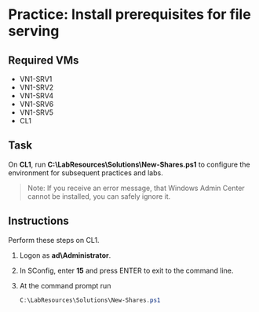 # Practice: Install prerequisites for file serving

## Required VMs

* VN1-SRV1
* VN1-SRV2
* VN1-SRV4
* VN1-SRV6
* VN1-SRV5
* CL1

## Task

On **CL1**, run **C:\LabResources\Solutions\New-Shares.ps1** to configure the environment for subsequent practices and labs.

> Note: If you receive an error message, that Windows Admin Center cannot be installed, you can safely ignore it.

## Instructions

Perform these steps on CL1.

1. Logon as **ad\Administrator**.
1. In SConfig, enter **15** and press ENTER to exit to the command line.
1. At the command prompt run

    ````powershell
    C:\LabResources\Solutions\New-Shares.ps1
    ````
